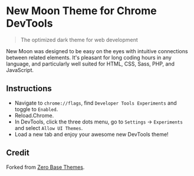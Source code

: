 # New Moon Theme for Chrome DevTools

> The optimized dark theme for web development

New Moon was designed to be easy on the eyes with intuitive connections between related elements. It's pleasant for long coding hours in any language, and particularly well suited for HTML, CSS, Sass, PHP, and JavaScript.

## Instructions

- Navigate to `chrome://flags`, find `Developer Tools Experiments` and toggle to `Enabled`. 
- Reload.Chrome.
- In DevTools, click the three dots menu, go to `Settings` -> `Experiments` and select `Allow UI Themes`.
- Load a new tab and enjoy your awesome new DevTools theme!

## Credit

Forked from [Zero Base Themes](https://github.com/mauricecruz/zero-base-themes).

